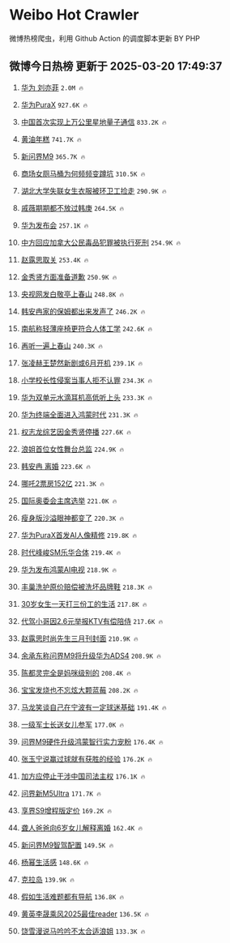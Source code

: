 # Weibo Hot Crawler 



微博热榜爬虫，利用 Github Action 的调度脚本更新 BY PHP 


## 微博今日热榜 更新于 2025-03-20 17:49:37 
1. [华为 刘亦菲](https://s.weibo.com/weibo?q=%E5%8D%8E%E4%B8%BA%20%E5%88%98%E4%BA%A6%E8%8F%B2&t=31&band_rank=1&Refer=top) `2.0M 🔥` 

1. [华为PuraX](https://s.weibo.com/weibo?q=%E5%8D%8E%E4%B8%BAPuraX&t=31&band_rank=2&Refer=top) `927.6K 🔥` 

1. [中国首次实现上万公里星地量子通信](https://s.weibo.com/weibo?q=%23%E4%B8%AD%E5%9B%BD%E9%A6%96%E6%AC%A1%E5%AE%9E%E7%8E%B0%E4%B8%8A%E4%B8%87%E5%85%AC%E9%87%8C%E6%98%9F%E5%9C%B0%E9%87%8F%E5%AD%90%E9%80%9A%E4%BF%A1%23&t=31&band_rank=3&Refer=top) `833.2K 🔥` 

1. [黄油年糕](https://s.weibo.com/weibo?q=%E9%BB%84%E6%B2%B9%E5%B9%B4%E7%B3%95&t=31&band_rank=4&Refer=top) `741.7K 🔥` 

1. [新问界M9](https://s.weibo.com/weibo?q=%E6%96%B0%E9%97%AE%E7%95%8CM9&t=31&band_rank=5&Refer=top) `365.7K 🔥` 

1. [商场女厕马桶为何频频变蹲坑](https://s.weibo.com/weibo?q=%23%E5%95%86%E5%9C%BA%E5%A5%B3%E5%8E%95%E9%A9%AC%E6%A1%B6%E4%B8%BA%E4%BD%95%E9%A2%91%E9%A2%91%E5%8F%98%E8%B9%B2%E5%9D%91%23&t=31&band_rank=6&Refer=top) `310.5K 🔥` 

1. [湖北大学失联女生衣服被环卫工捡走](https://s.weibo.com/weibo?q=%23%E6%B9%96%E5%8C%97%E5%A4%A7%E5%AD%A6%E5%A4%B1%E8%81%94%E5%A5%B3%E7%94%9F%E8%A1%A3%E6%9C%8D%E8%A2%AB%E7%8E%AF%E5%8D%AB%E5%B7%A5%E6%8D%A1%E8%B5%B0%23&t=31&band_rank=7&Refer=top) `290.9K 🔥` 

1. [戚薇期期都不放过韩庚](https://s.weibo.com/weibo?q=%E6%88%9A%E8%96%87%E6%9C%9F%E6%9C%9F%E9%83%BD%E4%B8%8D%E6%94%BE%E8%BF%87%E9%9F%A9%E5%BA%9A&t=31&band_rank=8&Refer=top) `264.5K 🔥` 

1. [华为发布会](https://s.weibo.com/weibo?q=%E5%8D%8E%E4%B8%BA%E5%8F%91%E5%B8%83%E4%BC%9A&t=31&band_rank=9&Refer=top) `257.1K 🔥` 

1. [中方回应加拿大公民毒品犯罪被执行死刑](https://s.weibo.com/weibo?q=%23%E4%B8%AD%E6%96%B9%E5%9B%9E%E5%BA%94%E5%8A%A0%E6%8B%BF%E5%A4%A7%E5%85%AC%E6%B0%91%E6%AF%92%E5%93%81%E7%8A%AF%E7%BD%AA%E8%A2%AB%E6%89%A7%E8%A1%8C%E6%AD%BB%E5%88%91%23&t=31&band_rank=10&Refer=top) `254.9K 🔥` 

1. [赵露思取关](https://s.weibo.com/weibo?q=%23%E8%B5%B5%E9%9C%B2%E6%80%9D%E5%8F%96%E5%85%B3%23&t=31&band_rank=11&Refer=top) `253.4K 🔥` 

1. [金秀贤方面准备道歉](https://s.weibo.com/weibo?q=%23%E9%87%91%E7%A7%80%E8%B4%A4%E6%96%B9%E9%9D%A2%E5%87%86%E5%A4%87%E9%81%93%E6%AD%89%23&t=31&band_rank=12&Refer=top) `250.9K 🔥` 

1. [央视网发白敬亭上春山](https://s.weibo.com/weibo?q=%23%E5%A4%AE%E8%A7%86%E7%BD%91%E5%8F%91%E7%99%BD%E6%95%AC%E4%BA%AD%E4%B8%8A%E6%98%A5%E5%B1%B1%23&t=31&band_rank=13&Refer=top) `248.8K 🔥` 

1. [韩安冉家的保姆都出来发声了](https://s.weibo.com/weibo?q=%23%E9%9F%A9%E5%AE%89%E5%86%89%E5%AE%B6%E7%9A%84%E4%BF%9D%E5%A7%86%E9%83%BD%E5%87%BA%E6%9D%A5%E5%8F%91%E5%A3%B0%E4%BA%86%23&t=31&band_rank=14&Refer=top) `246.2K 🔥` 

1. [南航称轻薄座椅更符合人体工学](https://s.weibo.com/weibo?q=%23%E5%8D%97%E8%88%AA%E7%A7%B0%E8%BD%BB%E8%96%84%E5%BA%A7%E6%A4%85%E6%9B%B4%E7%AC%A6%E5%90%88%E4%BA%BA%E4%BD%93%E5%B7%A5%E5%AD%A6%23&t=31&band_rank=15&Refer=top) `242.6K 🔥` 

1. [再听一遍上春山](https://s.weibo.com/weibo?q=%23%E5%86%8D%E5%90%AC%E4%B8%80%E9%81%8D%E4%B8%8A%E6%98%A5%E5%B1%B1%23&t=31&band_rank=16&Refer=top) `240.3K 🔥` 

1. [张凌赫王楚然新剧或6月开机](https://s.weibo.com/weibo?q=%23%E5%BC%A0%E5%87%8C%E8%B5%AB%E7%8E%8B%E6%A5%9A%E7%84%B6%E6%96%B0%E5%89%A7%E6%88%966%E6%9C%88%E5%BC%80%E6%9C%BA%23&t=31&band_rank=17&Refer=top) `239.1K 🔥` 

1. [小学校长性侵案当事人拒不认罪](https://s.weibo.com/weibo?q=%23%E5%B0%8F%E5%AD%A6%E6%A0%A1%E9%95%BF%E6%80%A7%E4%BE%B5%E6%A1%88%E5%BD%93%E4%BA%8B%E4%BA%BA%E6%8B%92%E4%B8%8D%E8%AE%A4%E7%BD%AA%23&t=31&band_rank=18&Refer=top) `234.3K 🔥` 

1. [华为双单元水滴耳机高低听上头](https://s.weibo.com/weibo?q=%23%E5%8D%8E%E4%B8%BA%E5%8F%8C%E5%8D%95%E5%85%83%E6%B0%B4%E6%BB%B4%E8%80%B3%E6%9C%BA%E9%AB%98%E4%BD%8E%E5%90%AC%E4%B8%8A%E5%A4%B4%23&t=31&band_rank=19&Refer=top) `233.3K 🔥` 

1. [华为终端全面进入鸿蒙时代](https://s.weibo.com/weibo?q=%23%E5%8D%8E%E4%B8%BA%E7%BB%88%E7%AB%AF%E5%85%A8%E9%9D%A2%E8%BF%9B%E5%85%A5%E9%B8%BF%E8%92%99%E6%97%B6%E4%BB%A3%23&t=31&band_rank=20&Refer=top) `231.3K 🔥` 

1. [权志龙综艺因金秀贤停播](https://s.weibo.com/weibo?q=%23%E6%9D%83%E5%BF%97%E9%BE%99%E7%BB%BC%E8%89%BA%E5%9B%A0%E9%87%91%E7%A7%80%E8%B4%A4%E5%81%9C%E6%92%AD%23&t=31&band_rank=21&Refer=top) `227.6K 🔥` 

1. [浪姐首位女性舞台总监](https://s.weibo.com/weibo?q=%E6%B5%AA%E5%A7%90%E9%A6%96%E4%BD%8D%E5%A5%B3%E6%80%A7%E8%88%9E%E5%8F%B0%E6%80%BB%E7%9B%91&t=31&band_rank=22&Refer=top) `224.9K 🔥` 

1. [韩安冉 离婚](https://s.weibo.com/weibo?q=%E9%9F%A9%E5%AE%89%E5%86%89%20%E7%A6%BB%E5%A9%9A&t=31&band_rank=23&Refer=top) `223.6K 🔥` 

1. [哪吒2票房152亿](https://s.weibo.com/weibo?q=%23%E5%93%AA%E5%90%922%E7%A5%A8%E6%88%BF152%E4%BA%BF%23&t=31&band_rank=24&Refer=top) `221.3K 🔥` 

1. [国际奥委会主席选举](https://s.weibo.com/weibo?q=%23%E5%9B%BD%E9%99%85%E5%A5%A5%E5%A7%94%E4%BC%9A%E4%B8%BB%E5%B8%AD%E9%80%89%E4%B8%BE%23&t=31&band_rank=25&Refer=top) `221.0K 🔥` 

1. [瘦身版沙溢眼神都变了](https://s.weibo.com/weibo?q=%E7%98%A6%E8%BA%AB%E7%89%88%E6%B2%99%E6%BA%A2%E7%9C%BC%E7%A5%9E%E9%83%BD%E5%8F%98%E4%BA%86&t=31&band_rank=26&Refer=top) `220.3K 🔥` 

1. [华为PuraX首发AI人像精修](https://s.weibo.com/weibo?q=%23%E5%8D%8E%E4%B8%BAPuraX%E9%A6%96%E5%8F%91AI%E4%BA%BA%E5%83%8F%E7%B2%BE%E4%BF%AE%23&t=31&band_rank=27&Refer=top) `219.8K 🔥` 

1. [时代峰峻SM乐华合体](https://s.weibo.com/weibo?q=%23%E6%97%B6%E4%BB%A3%E5%B3%B0%E5%B3%BBSM%E4%B9%90%E5%8D%8E%E5%90%88%E4%BD%93%23&t=31&band_rank=28&Refer=top) `219.4K 🔥` 

1. [华为发布鸿蒙AI电视](https://s.weibo.com/weibo?q=%23%E5%8D%8E%E4%B8%BA%E5%8F%91%E5%B8%83%E9%B8%BF%E8%92%99AI%E7%94%B5%E8%A7%86%23&t=31&band_rank=29&Refer=top) `218.9K 🔥` 

1. [丰巢洗护原价赔偿被洗坏品牌鞋](https://s.weibo.com/weibo?q=%23%E4%B8%B0%E5%B7%A2%E6%B4%97%E6%8A%A4%E5%8E%9F%E4%BB%B7%E8%B5%94%E5%81%BF%E8%A2%AB%E6%B4%97%E5%9D%8F%E5%93%81%E7%89%8C%E9%9E%8B%23&t=31&band_rank=30&Refer=top) `218.3K 🔥` 

1. [30岁女生一天打三份工的生活](https://s.weibo.com/weibo?q=30%E5%B2%81%E5%A5%B3%E7%94%9F%E4%B8%80%E5%A4%A9%E6%89%93%E4%B8%89%E4%BB%BD%E5%B7%A5%E7%9A%84%E7%94%9F%E6%B4%BB&t=31&band_rank=31&Refer=top) `217.8K 🔥` 

1. [代驾小哥因2.6元举报KTV有偿陪侍](https://s.weibo.com/weibo?q=%23%E4%BB%A3%E9%A9%BE%E5%B0%8F%E5%93%A5%E5%9B%A02.6%E5%85%83%E4%B8%BE%E6%8A%A5KTV%E6%9C%89%E5%81%BF%E9%99%AA%E4%BE%8D%23&t=31&band_rank=32&Refer=top) `217.6K 🔥` 

1. [赵露思时尚先生三月刊封面](https://s.weibo.com/weibo?q=%E8%B5%B5%E9%9C%B2%E6%80%9D%E6%97%B6%E5%B0%9A%E5%85%88%E7%94%9F%E4%B8%89%E6%9C%88%E5%88%8A%E5%B0%81%E9%9D%A2&t=31&band_rank=33&Refer=top) `210.9K 🔥` 

1. [余承东称问界M9将升级华为ADS4](https://s.weibo.com/weibo?q=%23%E4%BD%99%E6%89%BF%E4%B8%9C%E7%A7%B0%E9%97%AE%E7%95%8CM9%E5%B0%86%E5%8D%87%E7%BA%A7%E5%8D%8E%E4%B8%BAADS4%23&t=31&band_rank=34&Refer=top) `208.9K 🔥` 

1. [陈都灵完全是妈咪级别的](https://s.weibo.com/weibo?q=%E9%99%88%E9%83%BD%E7%81%B5%E5%AE%8C%E5%85%A8%E6%98%AF%E5%A6%88%E5%92%AA%E7%BA%A7%E5%88%AB%E7%9A%84&t=31&band_rank=35&Refer=top) `208.4K 🔥` 

1. [宝宝发烧也不忘炫大颗蓝莓](https://s.weibo.com/weibo?q=%23%E5%AE%9D%E5%AE%9D%E5%8F%91%E7%83%A7%E4%B9%9F%E4%B8%8D%E5%BF%98%E7%82%AB%E5%A4%A7%E9%A2%97%E8%93%9D%E8%8E%93%23&t=31&band_rank=36&Refer=top) `208.2K 🔥` 

1. [马龙笑谈自己在宁波有一定球迷基础](https://s.weibo.com/weibo?q=%23%E9%A9%AC%E9%BE%99%E7%AC%91%E8%B0%88%E8%87%AA%E5%B7%B1%E5%9C%A8%E5%AE%81%E6%B3%A2%E6%9C%89%E4%B8%80%E5%AE%9A%E7%90%83%E8%BF%B7%E5%9F%BA%E7%A1%80%23&t=31&band_rank=37&Refer=top) `191.4K 🔥` 

1. [一级军士长送女儿参军](https://s.weibo.com/weibo?q=%23%E4%B8%80%E7%BA%A7%E5%86%9B%E5%A3%AB%E9%95%BF%E9%80%81%E5%A5%B3%E5%84%BF%E5%8F%82%E5%86%9B%23&t=31&band_rank=38&Refer=top) `177.0K 🔥` 

1. [问界M9硬件升级鸿蒙智行实力宠粉](https://s.weibo.com/weibo?q=%23%E9%97%AE%E7%95%8CM9%E7%A1%AC%E4%BB%B6%E5%8D%87%E7%BA%A7%E9%B8%BF%E8%92%99%E6%99%BA%E8%A1%8C%E5%AE%9E%E5%8A%9B%E5%AE%A0%E7%B2%89%23&t=31&band_rank=39&Refer=top) `176.4K 🔥` 

1. [张玉宁说赢过球就有获胜的经验](https://s.weibo.com/weibo?q=%23%E5%BC%A0%E7%8E%89%E5%AE%81%E8%AF%B4%E8%B5%A2%E8%BF%87%E7%90%83%E5%B0%B1%E6%9C%89%E8%8E%B7%E8%83%9C%E7%9A%84%E7%BB%8F%E9%AA%8C%23&t=31&band_rank=40&Refer=top) `176.2K 🔥` 

1. [加方应停止干涉中国司法主权](https://s.weibo.com/weibo?q=%23%E5%8A%A0%E6%96%B9%E5%BA%94%E5%81%9C%E6%AD%A2%E5%B9%B2%E6%B6%89%E4%B8%AD%E5%9B%BD%E5%8F%B8%E6%B3%95%E4%B8%BB%E6%9D%83%23&t=31&band_rank=41&Refer=top) `176.1K 🔥` 

1. [问界新M5Ultra](https://s.weibo.com/weibo?q=%E9%97%AE%E7%95%8C%E6%96%B0M5Ultra&t=31&band_rank=42&Refer=top) `171.7K 🔥` 

1. [享界S9增程版定价](https://s.weibo.com/weibo?q=%23%E4%BA%AB%E7%95%8CS9%E5%A2%9E%E7%A8%8B%E7%89%88%E5%AE%9A%E4%BB%B7%23&t=31&band_rank=43&Refer=top) `169.2K 🔥` 

1. [聋人爸爸向6岁女儿解释离婚](https://s.weibo.com/weibo?q=%E8%81%8B%E4%BA%BA%E7%88%B8%E7%88%B8%E5%90%916%E5%B2%81%E5%A5%B3%E5%84%BF%E8%A7%A3%E9%87%8A%E7%A6%BB%E5%A9%9A&t=31&band_rank=44&Refer=top) `162.4K 🔥` 

1. [新问界M9智驾配置](https://s.weibo.com/weibo?q=%E6%96%B0%E9%97%AE%E7%95%8CM9%E6%99%BA%E9%A9%BE%E9%85%8D%E7%BD%AE&t=31&band_rank=45&Refer=top) `149.5K 🔥` 

1. [杨幂生活感](https://s.weibo.com/weibo?q=%23%E6%9D%A8%E5%B9%82%E7%94%9F%E6%B4%BB%E6%84%9F%23&t=31&band_rank=46&Refer=top) `148.6K 🔥` 

1. [克拉岛](https://s.weibo.com/weibo?q=%E5%85%8B%E6%8B%89%E5%B2%9B&t=31&band_rank=47&Refer=top) `139.9K 🔥` 

1. [假如生活难题都有导航](https://s.weibo.com/weibo?q=%23%E5%81%87%E5%A6%82%E7%94%9F%E6%B4%BB%E9%9A%BE%E9%A2%98%E9%83%BD%E6%9C%89%E5%AF%BC%E8%88%AA%23&t=31&band_rank=48&Refer=top) `136.8K 🔥` 

1. [黄英李晟乘风2025最佳reader](https://s.weibo.com/weibo?q=%E9%BB%84%E8%8B%B1%E6%9D%8E%E6%99%9F%E4%B9%98%E9%A3%8E2025%E6%9C%80%E4%BD%B3reader&t=31&band_rank=49&Refer=top) `136.5K 🔥` 

1. [饶雪漫说马吟吟不太合适浪姐](https://s.weibo.com/weibo?q=%E9%A5%B6%E9%9B%AA%E6%BC%AB%E8%AF%B4%E9%A9%AC%E5%90%9F%E5%90%9F%E4%B8%8D%E5%A4%AA%E5%90%88%E9%80%82%E6%B5%AA%E5%A7%90&t=31&band_rank=50&Refer=top) `133.3K 🔥` 

